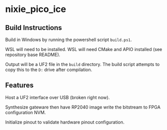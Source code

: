 # nixie_pico_ice

## Build Instructions

Build in Windows by running the powershell script `build.ps1`.

WSL will need to be installed.  WSL will need CMake and APIO installed (see repository base README).

Output will be a UF2 file in the `build` directory.  The build script attempts to copy this to the `D:` drive after compilation.

## Features

Host a UF2 interface over USB (broken right now).

Synthesize gateware then have RP2040 image write the bitstream to FPGA configuration NVM.

Initialize pinout to validate hardware pinout configuration.
